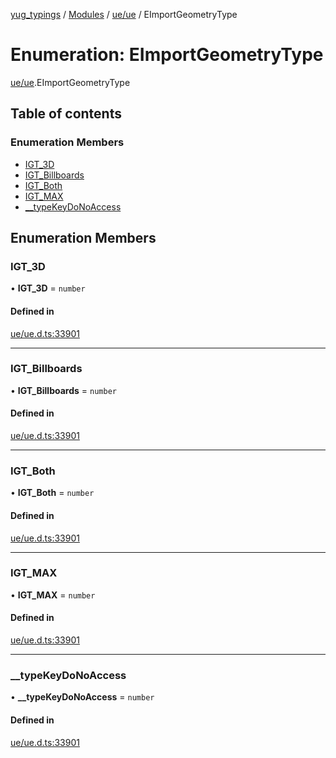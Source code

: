 [yug_typings](../README.md) / [Modules](../modules.md) / [ue/ue](../modules/ue_ue.md) / EImportGeometryType

# Enumeration: EImportGeometryType

[ue/ue](../modules/ue_ue.md).EImportGeometryType

## Table of contents

### Enumeration Members

- [IGT\_3D](ue_ue.EImportGeometryType.md#igt_3d)
- [IGT\_Billboards](ue_ue.EImportGeometryType.md#igt_billboards)
- [IGT\_Both](ue_ue.EImportGeometryType.md#igt_both)
- [IGT\_MAX](ue_ue.EImportGeometryType.md#igt_max)
- [\_\_typeKeyDoNoAccess](ue_ue.EImportGeometryType.md#__typekeydonoaccess)

## Enumeration Members

### IGT\_3D

• **IGT\_3D** = `number`

#### Defined in

[ue/ue.d.ts:33901](https://github.com/YugMetaverse/yug_typings/blob/25cad34/ue/ue.d.ts#L33901)

___

### IGT\_Billboards

• **IGT\_Billboards** = `number`

#### Defined in

[ue/ue.d.ts:33901](https://github.com/YugMetaverse/yug_typings/blob/25cad34/ue/ue.d.ts#L33901)

___

### IGT\_Both

• **IGT\_Both** = `number`

#### Defined in

[ue/ue.d.ts:33901](https://github.com/YugMetaverse/yug_typings/blob/25cad34/ue/ue.d.ts#L33901)

___

### IGT\_MAX

• **IGT\_MAX** = `number`

#### Defined in

[ue/ue.d.ts:33901](https://github.com/YugMetaverse/yug_typings/blob/25cad34/ue/ue.d.ts#L33901)

___

### \_\_typeKeyDoNoAccess

• **\_\_typeKeyDoNoAccess** = `number`

#### Defined in

[ue/ue.d.ts:33901](https://github.com/YugMetaverse/yug_typings/blob/25cad34/ue/ue.d.ts#L33901)

